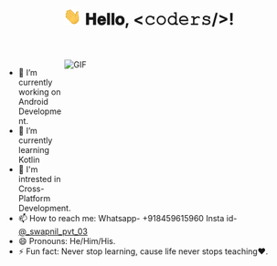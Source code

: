 <h1 align="center">
  <img src="Hi.gif" width="30px">
  𝐇𝐞𝐥𝐥𝐨, &lt;𝚌𝚘𝚍𝚎𝚛𝚜/&gt;!
</h1>

<br/>
<br/>

<img align="right" height="250" width="400" alt="GIF" src="https://camo.githubusercontent.com/86a3b6db470f1a0429f7355c08d1edabf3d2c804/68747470733a2f2f6d69726f2e6d656469756d2e636f6d2f6d61782f313336302f312a495247486d69477361313673746564517649615a66772e676966"/>

- 🔭 I’m currently working on Android Development.
- 🌱 I’m currently learning Kotlin
- 💬 I'm intrested in Cross-Platform Development.
- 📫 How to reach me: Whatsapp- +918459615960 Insta id- [@_swapnil_pvt_03](https://www.instagram.com/_swapnil_pvt_03/)
- 😄 Pronouns: He/Him/His.
- ⚡ Fun fact: Never stop learning, cause life never stops teaching❤️.
